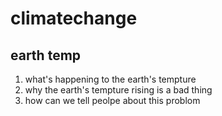 # climatechange
## earth temp
   1. what's happening to the earth's tempture
   2. why the earth's tempture rising is a bad thing
   3. how can we tell peolpe about this problom
